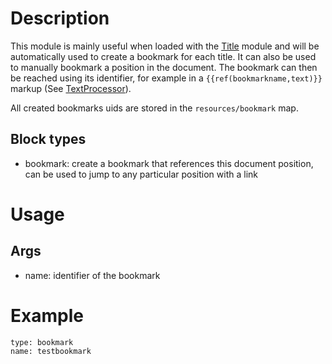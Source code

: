# Description

This module is mainly useful when loaded with the [Title](../Title) module and will be automatically used to create a bookmark for each title. It can also be used to manually bookmark a position in the document. The bookmark can then be reached using its identifier, for example in a `{{ref(bookmarkname,text)}}` markup (See [TextProcessor](../TextProcessor)).

All created bookmarks uids are stored in the `resources/bookmark` map.

## Block types
- bookmark: create a bookmark that references this document position, can be used to jump to any particular position with a link

# Usage
## Args
- name: identifier of the bookmark

# Example
```
type: bookmark
name: testbookmark
```
